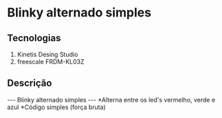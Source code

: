 # Blinky alternado simples

## Tecnologias
1. Kinetis Desing Studio
2. freescale FRDM-KL03Z

## Descrição
--- Blinky alternado simples ---
*Alterna entre os led's vermelho, verde e azul
*Código simples (força bruta)

